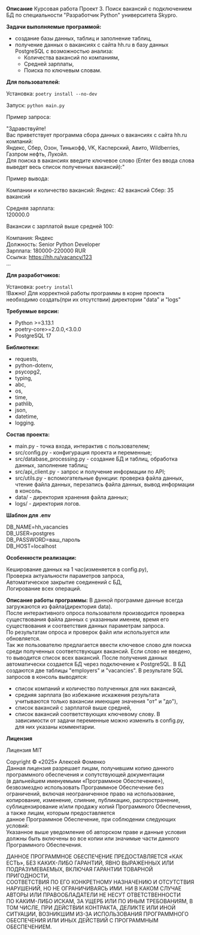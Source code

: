 **Описание**
Курсовая работа Проект 3. Поиск вакансий с подключением БД по специальности "Разработчик Python" университета Skypro.

**Задачи выполняемые программой:**  
- создание базы данных, таблиц и заполнение таблиц,  
- получение данных о вакансиях с сайта hh.ru в базу данных PostgreSQL с возможностью анализа:  
    - Количества вакансий по компаниям,  
    - Средней зарплаты,  
    - Поиска по ключевым словам.

**Для пользователей:**  

Установка: `poetry install --no-dev`  

Запуск: `python main.py`  

Пример запроса:  

"Здравствуйте!  
Вас приветствует программа сбора данных о вакансиях с сайта hh.ru компаний:  
Яндекс, Сбер, Озон, Тинькофф, VK, Касперский, Авито, Wildberries, Газпром нефть, Лукойл.  
Для поиска в вакансиях введите ключевое слово (Enter без ввода слова выведет весь список полученных вакансий):"

Пример вывода:  

Компании и количество вакансий:
Яндекс: 42 вакансий
Сбер: 35 вакансий

Средняя зарплата:  
120000.0  

Вакансии с зарплатой выше средней 100:  

Компания: Яндекс  
Должность: Senior Python Developer  
Зарплата: 180000-220000 RUR  
Ссылка: https://hh.ru/vacancy/123  
...

**Для разработчиков:**  

Установка: `poetry install`  
!Важно!
Для корректной работы программы в корне проекта необходимо создать(при их отсутствии) директории "data" и "logs"  

**Требуемые версии:**  
- Python >=3.13.1
- poetry-core>=2.0.0,<3.0.0
- PostgreSQL 17

**Библиотеки:**
   - requests,
   - python-dotenv,
   - psycopg2,
   - typing,
   - abc,
   - os,
   - time,
   - pathlib,
   - json,
   - datetime,
   - logging.
  
**Состав проекта:**  
- main.py - точка входа, интерактив с пользователем;  
- src/config.py - конфигурация проекта и переменные;  
- src/database_processing.py - создание БД и таблиц, обработка данных, заполнение таблиц;  
- src/api_client.py - запрос и получение информации по API;  
- src/utils.py - вспомогательные функции: проверка файла данных, чтение файла данных, перезапись файла данных, вывод информации в консоль.  
- data/ - директория хранения файла данных;  
- logs/ - директория логов.  

**Шаблон для .env**  

DB_NAME=hh_vacancies  
DB_USER=postgres  
DB_PASSWORD=ваш_пароль  
DB_HOST=localhost  

**Особенности реализации:**  

Кеширование данных на 1 час(изменяется в config.py),  
Проверка актуальности параметров запроса,  
Автоматическое закрытие соединений с БД,  
Логирование всех операций.

**Описание работы программы:**
В данной программе данные всегда загружаются из файла(директория data).  
После интерактивного опроса пользователя производится проверка существования файла данных с указанным именем, время его существования и соответствия данных параметрам запроса.  
По результатам опроса и проверок файл или используется или обновляется.  
Так же пользователю предлагается ввести ключевое слово для поиска среди полученных соответствующих вакансий. Если слово не введено, то выводится список всех вакансий.
После получения данных автоматически создается БД через подключение к PostgreSQL. В БД создаются две таблицы "employers" и "vacancies".
В результате SQL запросов в консоль выводятся: 
- список компаний и количество полученных для них вакансий,
- средняя зарплата (во избежание искажения результата учитываются только вакансии имеющие значения "от" и "до"),
- список вакансий с зарплатой выше средней,
- список вакансий соответствующих ключевому слову.
В зависимости от задачи переменные можно изменить в config.py, для них указаны комментарии.

**Лицензия**  

Лицензия MIT  

Copyright © «2025» Алексей Фоменко  
Данная лицензия разрешает лицам, получившим копию данного программного обеспечения и сопутствующей документации  
(в дальнейшем именуемыми «Программное Обеспечение»), безвозмездно использовать Программное Обеспечение без ограничений,
включая неограниченное право на использование,  
копирование, изменение, слияние, публикацию, распространение, сублицензирование и/или продажу копий Программного
Обеспечения, а также лицам, которым предоставляется  
данное Программное Обеспечение, при соблюдении следующих условий:  
Указанное выше уведомление об авторском праве и данные условия должны быть включены во все копии или значимые части
данного Программного Обеспечения.

ДАННОЕ ПРОГРАММНОЕ ОБЕСПЕЧЕНИЕ ПРЕДОСТАВЛЯЕТСЯ «КАК ЕСТЬ», БЕЗ КАКИХ-ЛИБО ГАРАНТИЙ, ЯВНО ВЫРАЖЕННЫХ ИЛИ ПОДРАЗУМЕВАЕМЫХ,
ВКЛЮЧАЯ ГАРАНТИИ ТОВАРНОЙ ПРИГОДНОСТИ,  
СООТВЕТСТВИЯ ПО ЕГО КОНКРЕТНОМУ НАЗНАЧЕНИЮ И ОТСУТСТВИЯ НАРУШЕНИЙ, НО НЕ ОГРАНИЧИВАЯСЬ ИМИ. НИ В КАКОМ СЛУЧАЕ АВТОРЫ ИЛИ
ПРАВООБЛАДАТЕЛИ НЕ НЕСУТ ОТВЕТСТВЕННОСТИ  
ПО КАКИМ-ЛИБО ИСКАМ, ЗА УЩЕРБ ИЛИ ПО ИНЫМ ТРЕБОВАНИЯМ, В ТОМ ЧИСЛЕ, ПРИ ДЕЙСТВИИ КОНТРАКТА, ДЕЛИКТЕ ИЛИ ИНОЙ СИТУАЦИИ,
ВОЗНИКШИМ ИЗ-ЗА ИСПОЛЬЗОВАНИЯ ПРОГРАММНОГО  
ОБЕСПЕЧЕНИЯ ИЛИ ИНЫХ ДЕЙСТВИЙ С ПРОГРАММНЫМ ОБЕСПЕЧЕНИЕМ.